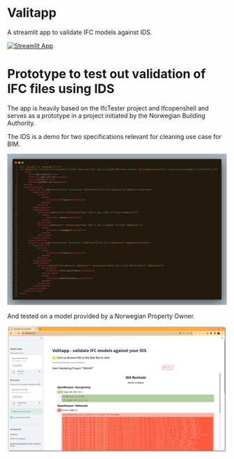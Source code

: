 # Valitapp
A streamlit app to validate IFC models against IDS. 

[![Streamlit App](https://static.streamlit.io/badges/streamlit_badge_black_white.svg)](https://validate-ifc.streamlit.app/)

# Prototype to test out validation of IFC files using IDS

The app is heavily based on the IfcTester project and Ifcopenshell and serves as a prototype in a project initiated by the Norwegian Building Authority. 

The IDS is a demo for two specifications relevant for cleaning use case for BIM. 

![](img/renholdsids.png)

And tested on a model provided by a Norwegian Property Owner. 

![](img/valitapp.png)